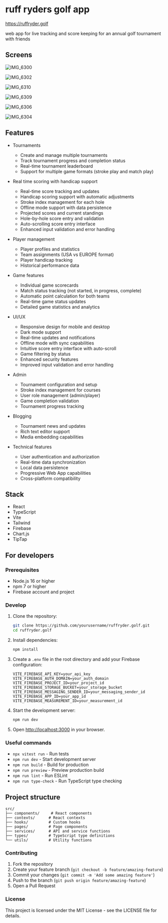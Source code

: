 # ruff ryders golf app

https://ruffryder.golf

web app for live tracking and score keeping for an annual golf tournament with friends

## Screens

![IMG_6300](https://github.com/user-attachments/assets/832dc24a-2895-49d5-8527-c85095d8a03a)

![IMG_6302](https://github.com/user-attachments/assets/6ca3dee1-ae31-4570-9cec-d92c54c1de08)

![IMG_6310](https://github.com/user-attachments/assets/77deee04-0fad-492d-8d1a-245cbb72750b)

![IMG_6309](https://github.com/user-attachments/assets/28b31057-a833-40cb-b1f4-f1b5ef5c785b)

![IMG_6306](https://github.com/user-attachments/assets/ca4cb5e9-cae3-410d-a368-1262f862a2bf)

![IMG_6304](https://github.com/user-attachments/assets/e615ddd6-f3db-45b0-9a11-f35be65c694e)

## Features

- Tournaments
  - Create and manage multiple tournaments
  - Track tournament progress and completion status
  - Real-time tournament leaderboard
  - Support for multiple game formats (stroke play and match play)

- Real time scoring with handicap support
  - Real-time score tracking and updates
  - Handicap scoring support with automatic adjustments
  - Stroke index management for each hole
  - Offline mode support with data persistence
  - Projected scores and current standings
  - Hole-by-hole score entry and validation
  - Auto-scrolling score entry interface
  - Enhanced input validation and error handling

- Player management
  - Player profiles and statistics
  - Team assignments (USA vs EUROPE format)
  - Player handicap tracking
  - Historical performance data

- Game features
  - Individual game scorecards
  - Match status tracking (not started, in progress, complete)
  - Automatic point calculation for both teams
  - Real-time game status updates
  - Detailed game statistics and analytics

- UI/UX
  - Responsive design for mobile and desktop
  - Dark mode support
  - Real-time updates and notifications
  - Offline mode with sync capabilities
  - Intuitive score entry interface with auto-scroll
  - Game filtering by status
  - Enhanced security features
  - Improved input validation and error handling

- Admin
  - Tournament configuration and setup
  - Stroke index management for courses
  - User role management (admin/player)
  - Game completion validation
  - Tournament progress tracking

- Blogging
  - Tournament news and updates
  - Rich text editor support
  - Media embedding capabilities

- Technical features
  - User authentication and authorization
  - Real-time data synchronization
  - Local data persistence
  - Progressive Web App capabilities
  - Cross-platform compatibility

## Stack

- React
- TypeScript
- Vite
- Tailwind
- Firebase
- Chart.js
- TipTap

## For developers

### Prerequisites

- Node.js 16 or higher
- npm 7 or higher
- Firebase account and project

### Develop

1. Clone the repository:
   ```bash
   git clone https://github.com/yourusername/ruffryder.golf.git
   cd ruffryder.golf
   ```

2. Install dependencies:
   ```bash
   npm install
   ```

3. Create a `.env` file in the root directory and add your Firebase configuration:
   ```
   VITE_FIREBASE_API_KEY=your_api_key
   VITE_FIREBASE_AUTH_DOMAIN=your_auth_domain
   VITE_FIREBASE_PROJECT_ID=your_project_id
   VITE_FIREBASE_STORAGE_BUCKET=your_storage_bucket
   VITE_FIREBASE_MESSAGING_SENDER_ID=your_messaging_sender_id
   VITE_FIREBASE_APP_ID=your_app_id
   VITE_FIREBASE_MEASUREMENT_ID=your_measurement_id
   ```

4. Start the development server:
   ```bash
   npm run dev
   ```

5. Open [http://localhost:3000](http://localhost:3000) in your browser.

### Useful commands

- `npx vitest run` - Run tests
- `npm run dev` - Start development server
- `npm run build` - Build for production
- `npm run preview` - Preview production build
- `npm run lint` - Run ESLint
- `npm run type-check` - Run TypeScript type checking

## Project structure

```
src/
├── components/     # React components
├── contexts/      # React contexts
├── hooks/         # Custom hooks
├── pages/         # Page components
├── services/      # API and service functions
├── types/         # TypeScript type definitions
└── utils/         # Utility functions
```

### Contributing

1. Fork the repository
2. Create your feature branch (`git checkout -b feature/amazing-feature`)
3. Commit your changes (`git commit -m 'Add some amazing feature'`)
4. Push to the branch (`git push origin feature/amazing-feature`)
5. Open a Pull Request

### License

This project is licensed under the MIT License - see the LICENSE file for details.
